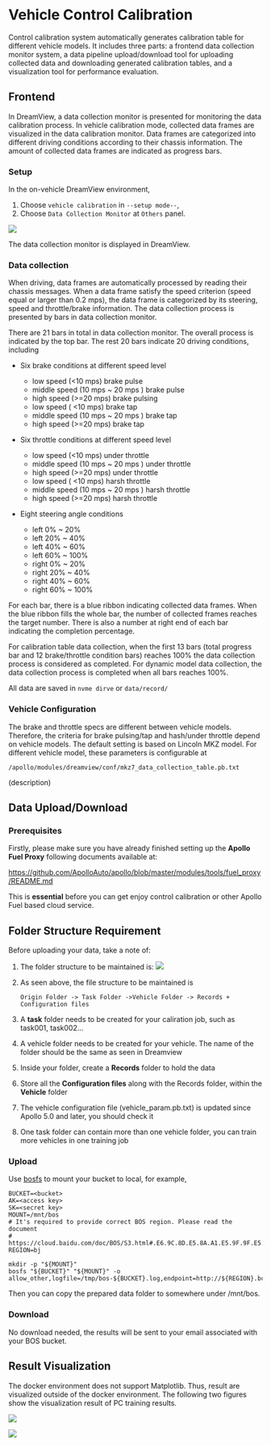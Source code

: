 # Vehicle Control Calibration

Control calibration system automatically generates calibration table for different vehicle models. It includes three parts: a frontend data collection monitor system, a data pipeline upload/download tool for uploading collected data and downloading generated calibration tables, and a visualization tool for performance evaluation.

<!-- # Table of Contents 1\. [Frontend](#frontend) 2\. [Data](#data) - [Upload Tool](#upload) - [Download Tool](#download) 3\. [Visulization](#visulization) -->

 ## Frontend

In DreamView, a data collection monitor is presented for monitoring the data calibration process. In vehicle calibration mode, collected data frames are visualized in the data calibration monitor. Data frames are categorized into different driving conditions according to their chassis information. The amount of collected data frames are indicated as progress bars.

### Setup

In the on-vehicle DreamView environment,

1. Choose `vehicle calibration` in `--setup mode--`,
2. Choose `Data Collection Monitor` at `Others` panel.

![](images/calibration_table.png)

The data collection monitor is displayed in DreamView.

### Data collection

When driving, data frames are automatically processed by reading their chassis messages. When a data frame satisfy the speed criterion (speed equal or larger than 0.2 mps), the data frame is categorized by its steering, speed and throttle/brake information. The data collection process is presented by bars in data collection monitor.

There are 21 bars in total in data collection monitor. The overall process is indicated by the top bar. The rest 20 bars indicate 20 driving conditions, including

- Six brake conditions at different speed level

  - low speed (<10 mps) brake pulse
  - middle speed (10 mps ~ 20 mps ) brake pulse
  - high speed (>=20 mps) brake pulsing
  - low speed ( <10 mps) brake tap
  - middle speed (10 mps ~ 20 mps ) brake tap
  - high speed (>=20 mps) brake tap

- Six throttle conditions at different speed level

  - low speed (<10 mps) under throttle
  - middle speed (10 mps ~ 20 mps ) under throttle
  - high speed (>=20 mps) under throttle
  - low speed ( <10 mps) harsh throttle
  - middle speed (10 mps ~ 20 mps ) harsh throttle
  - high speed (>=20 mps) harsh throttle

- Eight steering angle conditions

  - left 0% ~ 20%
  - left 20% ~ 40%
  - left 40% ~ 60%
  - left 60% ~ 100%
  - right 0% ~ 20%
  - right 20% ~ 40%
  - right 40% ~ 60%
  - right 60% ~ 100%

For each bar, there is a blue ribbon indicating collected data frames. When the blue ribbon fills the whole bar, the number of collected frames reaches the target number. There is also a number at right end of each bar indicating the completion percentage.

For calibration table data collection, when the first 13 bars (total progress bar and 12 brake/throttle condition bars) reaches 100% the data collection process is considered as completed. For dynamic model data collection, the data collection process is completed when all bars reaches 100%.

All data are saved in `nvme dirve` or `data/record/`

### Vehicle Configuration

The brake and throttle specs are different between vehicle models. Therefore, the criteria for brake pulsing/tap and hash/under throttle depend on vehicle models. The default setting is based on Lincoln MKZ model. For different vehicle model, these parameters is configurable at

```
/apollo/modules/dreamview/conf/mkz7_data_collection_table.pb.txt
```

(description)

## Data Upload/Download

### Prerequisites

Firstly, please make sure you have already finished setting up the **Apollo Fuel Proxy** following documents available at:

https://github.com/ApolloAuto/apollo/blob/master/modules/tools/fuel_proxy/README.md

This is **essential** before you can get enjoy control calibration or other Apollo Fuel based cloud service.

## Folder Structure Requirement

Before uploading your data, take a note of:
1. The folder structure to be maintained is:
   ![](images/file_system2.png)

1. As seen above, the file structure to be maintained is
   ```
   Origin Folder -> Task Folder ->Vehicle Folder -> Records + Configuration files
   ```
1. A **task** folder needs to be created for your caliration job, such as task001, task002... 
1. A vehicle folder needs to be created for your vehicle. The name of the folder should be the same as seen in Dreamview
1. Inside your folder, create a **Records** folder to hold the data
1. Store all the **Configuration files** along with the Records folder, within the **Vehicle** folder
1. The vehicle configuration file (vehicle_param.pb.txt) is updated since Apollo 5.0 and later, you should check it
1. One task folder can contain more than one vehicle folder, you can  train more vehicles in one training job

### Upload

Use [bosfs](https://cloud.baidu.com/doc/BOS/BOSCLI/8.5CBOS.20FS.html) to mount
your bucket to local, for example,

```
BUCKET=<bucket>
AK=<access key>
SK=<secret key>
MOUNT=/mnt/bos
# It's required to provide correct BOS region. Please read the document
# https://cloud.baidu.com/doc/BOS/S3.html#.E6.9C.8D.E5.8A.A1.E5.9F.9F.E5.90.8D
REGION=bj

mkdir -p "${MOUNT}"
bosfs "${BUCKET}" "${MOUNT}" -o allow_other,logfile=/tmp/bos-${BUCKET}.log,endpoint=http://${REGION}.bcebos.com,ak=${AK},sk=${SK}
```

Then you can copy the prepared data folder to somewhere under /mnt/bos.

### Download

No download needed, the results will be sent to your email associated with your BOS bucket.


## Result Visualization

The docker environment does not support Matplotlib. Thus, result are visualized outside of the docker environment. The following two figures show the visualization result of PC training results.

![](images/throttle.png)

![](images/brake.png)
